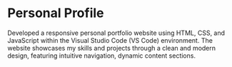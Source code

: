 # Personal Profile
<p>
  Developed a responsive personal portfolio website using HTML, CSS, and JavaScript within the Visual Studio Code (VS Code) environment. The website showcases my skills and projects through a clean and modern design, featuring intuitive navigation, dynamic content sections.
</p>
